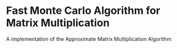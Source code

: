 # Fast Monte Carlo Algorithm for Matrix Multiplication

A implementation of the Approximate Matrix Multiplication Algorithm
